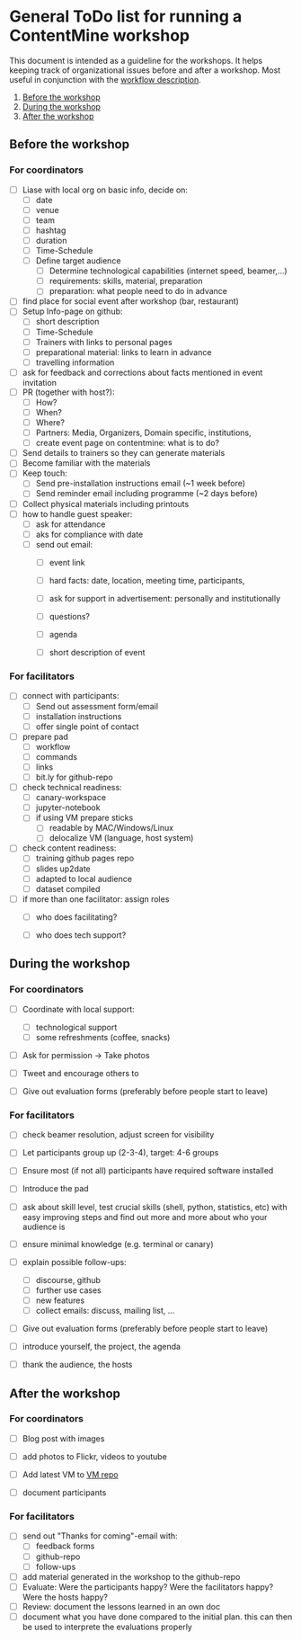 # General ToDo list for running a ContentMine workshop

This document is intended as a guideline for the workshops. It helps keeping track of organizational issues before and after a workshop. Most useful in conjunction with the [workflow description](workflow.md).


1. [Before the workshop](#before-the-workshop)
2. [During the workshop](#during-the-workshop)
3. [After the workshop](#after-the-workshop)

## Before the workshop
### For coordinators

- [ ] Liase with local org on basic info, decide on:
	- [ ] date
	- [ ] venue
	- [ ] team
	- [ ] hashtag
	- [ ] duration
	- [ ] Time-Schedule
	- [ ] Define target audience
		- [ ] Determine technological capabilities (internet speed, beamer,...)
		- [ ] requirements: skills, material, preparation
		- [ ] preparation: what people need to do in advance
- [ ] find place for social event after workshop (bar, restaurant)
- [ ] Setup Info-page on github:
	- [ ] short description
	- [ ] Time-Schedule
	- [ ] Trainers with links to personal pages
	- [ ] preparational material: links to learn in advance
	- [ ] travelling information
- [ ] ask for feedback and corrections about facts mentioned in event invitation
- [ ] PR (together with host?):
	- [ ] How?
	- [ ] When?
	- [ ] Where?
	- [ ] Partners: Media, Organizers, Domain specific, institutions, 
	- [ ] create event page on contentmine: what is to do?
- [ ] Send details to trainers so they can generate materials
- [ ] Become familiar with the materials
- [ ] Keep touch:
	- [ ] Send pre-installation instructions email (~1 week before)
	- [ ] Send reminder email including programme (~2 days before)
- [ ] Collect physical materials including printouts
- [ ] how to handle guest speaker:
	- [ ] ask for attendance
	- [ ] aks for compliance with date
	- [ ] send out email:
		- [ ] event link
		- [ ] hard facts: date, location, meeting time, participants, 
		- [ ] ask for support in advertisement: personally and institutionally
		- [ ] questions?
		- [ ] agenda
		- [ ] short description of event


### For facilitators

- [ ] connect with participants:
	- [ ] Send out assessment form/email
	- [ ] installation instructions
	- [ ] offer single point of contact
- [ ] prepare pad
	- [ ] workflow
	- [ ] commands
	- [ ] links
	- [ ] bit.ly for github-repo
- [ ] check technical readiness:
	- [ ] canary-workspace
	- [ ] jupyter-notebook
	- [ ] if using VM prepare sticks
		- [ ] readable by MAC/Windows/Linux
		- [ ] delocalize VM (language, host system)
- [ ] check content readiness:
	- [ ] training github pages repo
	- [ ] slides up2date
	- [ ] adapted to local audience
	- [ ] dataset compiled
- [ ] if more than one facilitator: assign roles
	- [ ] who does facilitating?
	- [ ] who does tech support?



## During the workshop

### For coordinators

- [ ] Coordinate with local support:
	- [ ] technological support
	- [ ] some refreshments (coffee, snacks)
- [ ] Ask for permission -> Take photos
- [ ] Tweet and encourage others to
- [ ] Give out evaluation forms (preferably before people start to leave)


### For facilitators

- [ ] check beamer resolution, adjust screen for visibility
- [ ] Let participants group up (2-3-4), target: 4-6 groups
- [ ] Ensure most (if not all) participants have required software installed
- [ ] Introduce the pad
- [ ] ask about skill level, test crucial skills (shell, python, statistics, etc) with easy improving steps and find out more and more about who your audience is
- [ ] ensure minimal knowledge (e.g. terminal or canary)
- [ ] explain possible follow-ups:
	- [ ] discourse, github
	- [ ] further use cases
	- [ ] new features
	- [ ] collect emails: discuss, mailing list, ...
- [ ] Give out evaluation forms (preferably before people start to leave)
- [ ] introduce yourself, the project, the agenda
- [ ] thank the audience, the hosts


## After the workshop

### For coordinators

- [ ] Blog post with images
- [ ] add photos to Flickr, videos to youtube
- [ ] Add latest VM to [VM repo](https://github.com/ContentMine/workshops)
- [ ] document participants


### For facilitators

- [ ] send out "Thanks for coming"-email with:
	- [ ] feedback forms
	- [ ] github-repo
	- [ ] follow-ups
- [ ] add material generated in the workshop to the github-repo
- [ ] Evaluate: Were the participants happy? Were the facilitators happy? Were the hosts happy?
- [ ] Review: document the lessons learned in an own doc
- [ ] document what you have done compared to the initial plan. this can then be used to interprete the evaluations properly
